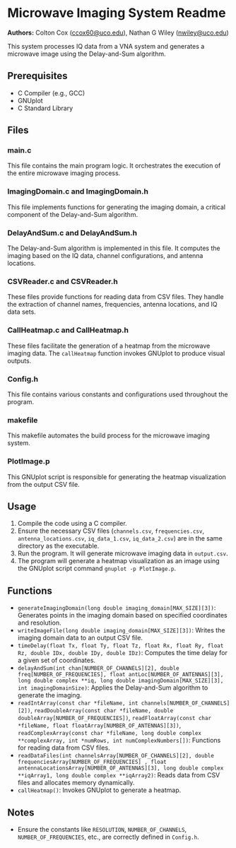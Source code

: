 Microwave Imaging System Readme
===============================

**Authors:** Colton Cox (<ccox60@uco.edu>), Nathan G Wiley (<nwiley@uco.edu>)

This system processes IQ data from a VNA system and generates a microwave image using the Delay-and-Sum algorithm.

## Prerequisites
- C Compiler (e.g., GCC)
- GNUplot
- C Standard Library

## Files
### main.c
This file contains the main program logic. It orchestrates the execution of the entire microwave imaging process.

### ImagingDomain.c and ImagingDomain.h
This file implements functions for generating the imaging domain, a critical component of the Delay-and-Sum algorithm.

### DelayAndSum.c and DelayAndSum.h
The Delay-and-Sum algorithm is implemented in this file. It computes the imaging based on the IQ data, channel configurations, and antenna locations.

### CSVReader.c and CSVReader.h
These files provide functions for reading data from CSV files. They handle the extraction of channel names, frequencies, antenna locations, and IQ data sets.

### CallHeatmap.c and CallHeatmap.h
These files facilitate the generation of a heatmap from the microwave imaging data. The `callHeatmap` function invokes GNUplot to produce visual outputs.

### Config.h
This file contains various constants and configurations used throughout the program.

### makefile
This makefile automates the build process for the microwave imaging system.

### PlotImage.p
This GNUplot script is responsible for generating the heatmap visualization from the output CSV file.

## Usage
1. Compile the code using a C compiler.
2. Ensure the necessary CSV files (`channels.csv`, `frequencies.csv`, `antenna_locations.csv`, `iq_data_1.csv`, `iq_data_2.csv`) are in the same directory as the executable.
3. Run the program. It will generate microwave imaging data in `output.csv`.
4. The program will generate a heatmap visualization as an image using the GNUplot script command `gnuplot -p PlotImage.p`.

## Functions
- `generateImagingDomain(long double imaging_domain[MAX_SIZE][3])`: Generates points in the imaging domain based on specified coordinates and resolution.
- `writeImageFile(long double imaging_domain[MAX_SIZE][3])`: Writes the imaging domain data to an output CSV file.
- `timeDelay(float Tx, float Ty, float Tz, float Rx, float Ry, float Rz, double IDx, double IDy, double IDz)`: Computes the time delay for a given set of coordinates.
- `delayAndSum(int chan[NUMBER_OF_CHANNELS][2], double freq[NUMBER_OF_FREQUENCIES], float antLoc[NUMBER_OF_ANTENNAS][3], long double complex **iq, long double imagingDomain[MAX_SIZE][3], int imagingDomainSize)`: Applies the Delay-and-Sum algorithm to generate the imaging.
- `readIntArray(const char *fileName, int channels[NUMBER_OF_CHANNELS][2])`, `readDoubleArray(const char *fileName, double doubleArray[NUMBER_OF_FREQUENCIES])`, `readFloatArray(const char *fileName, float floatArray[NUMBER_OF_ANTENNAS][3])`, `readComplexArray(const char *fileName, long double complex **complexArray, int *numRows, int numComplexNumbers[])`: Functions for reading data from CSV files.
- `readDataFiles(int channelsArray[NUMBER_OF_CHANNELS][2], double frequenciesArray[NUMBER_OF_FREQUENCIES] , float antennaLocationsArray[NUMBER_OF_ANTENNAS][3], long double complex **iqArray1, long double complex **iqArray2)`: Reads data from CSV files and allocates memory dynamically.
- `callHeatmap()`: Invokes GNUplot to generate a heatmap.

## Notes
- Ensure the constants like `RESOLUTION`, `NUMBER_OF_CHANNELS`, `NUMBER_OF_FREQUENCIES`, etc., are correctly defined in `Config.h`.